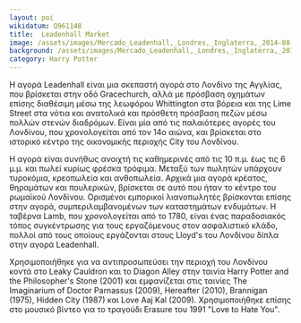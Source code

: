 ```yaml
---
layout: poi
wikidatum: Q961148
title:  Leadenhall Market
image: /assets/images/Mercado_Leadenhall,_Londres,_Inglaterra,_2014-08-11,_DD_147.jpeg
background: /assets/images/Mercado_Leadenhall,_Londres,_Inglaterra,_2014-08-11,_DD_147.jpeg
category: Harry Potter
---
```


<p>Η αγορά Leadenhall είναι μια σκεπαστή αγορά στο Λονδίνο της Αγγλίας, που βρίσκεται στην οδό Gracechurch, αλλά με πρόσβαση οχημάτων επίσης διαθέσιμη μέσω της λεωφόρου Whittington στα βόρεια και της Lime Street στα νότια και ανατολικά και πρόσθετη πρόσβαση πεζών μέσω πολλών στενών διαδρόμων. Είναι μία από τις παλαιότερες αγορές του Λονδίνου, που χρονολογείται από τον 14ο αιώνα, και βρίσκεται στο ιστορικό κέντρο της οικονομικής περιοχής City του Λονδίνου.</p>

<p>Η αγορά είναι συνήθως ανοιχτή τις καθημερινές από τις 10 π.μ. έως τις 6 μ.μ. και πωλεί κυρίως φρέσκα τρόφιμα. Μεταξύ των πωλητών υπάρχουν τυροκόμια, κρεοπωλεία και ανθοπωλεία. Αρχικά μια αγορά κρέατος, θηραμάτων και πουλερικών, βρίσκεται σε αυτό που ήταν το κέντρο του ρωμαϊκού Λονδίνου. Ορισμένοι εμπορικοί λιανοπωλητές βρίσκονται επίσης στην αγορά, συμπεριλαμβανομένων των καταστημάτων ενδυμάτων. Η ταβέρνα Lamb, που χρονολογείται από το 1780, είναι ένας παραδοσιακός τόπος συγκέντρωσης για τους εργαζόμενους στον ασφαλιστικό κλάδο, πολλοί από τους οποίους εργάζονται στους Lloyd's του Λονδίνου δίπλα στην αγορά Leadenhall.</p>

<p>Χρησιμοποιήθηκε για να αντιπροσωπεύσει την περιοχή του Λονδίνου κοντά στο Leaky Cauldron και το Diagon Alley στην ταινία Harry Potter and the Philosopher's Stone (2001) και εμφανίζεται στις ταινίες The Imaginarium of Doctor Parnassus (2009), Hereafter (2010), Brannigan (1975), Hidden City (1987) και Love Aaj Kal (2009). Χρησιμοποιήθηκε επίσης στο μουσικό βίντεο για το τραγούδι Erasure του 1991 "Love to Hate You".</p>